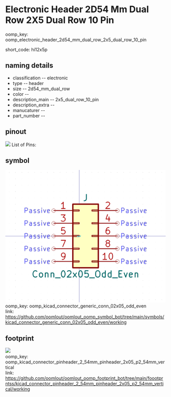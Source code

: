 # Electronic Header 2D54 Mm Dual Row 2X5 Dual Row 10 Pin
oomp_key: oomp_electronic_header_2d54_mm_dual_row_2x5_dual_row_10_pin  

short_code: hi12x5p
## naming details
* classification -- electronic
* type -- header
* size -- 2d54_mm_dual_row
* color -- 
* description_main -- 2x5_dual_row_10_pin
* description_extra -- 
* manucaturer -- 
* part_number -- 
## pinout
![](working_pinout_600.png)
List of Pins:

## symbol

![](symbol/0/working/working_600.png)  
oomp_key: oomp_kicad_connector_generic_conn_02x05_odd_even  
link: https://github.com/oomlout/oomlout_oomp_symbol_bot/tree/main/symbols/kicad_connector_generic_conn_02x05_odd_even/working  


## footprint

![](footprint/0/working/working_600.png)  
oomp_key: oomp_kicad_connector_pinheader_2_54mm_pinheader_2x05_p2_54mm_vertical  
link: https://github.com/oomlout/oomlout_oomp_footprint_bot/tree/main/foootprntss/kicad_connector_pinheader_2_54mm_pinheader_2x05_p2_54mm_vertical/working  
